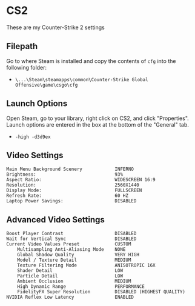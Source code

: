 # CS2
These are my Counter-Strike 2 settings

## Filepath
Go to where Steam is installed and copy the contents of `cfg` into the following folder:

- `\...\Steam\steamapps\common\Counter-Strike Global Offensive\game\csgo\cfg`

## Launch Options
Open Steam, go to your library, right click on CS2, and click "Properties". Launch options are entered in the box at the bottom of the "General" tab.

- `-high -d3d9ex`

## Video Settings

	Main Menu Background Scenery            INFERNO
	Brightness:                             93%
	Aspect Ratio:                           WIDESCREEN 16:9
	Resolution:                             2560X1440
	Display Mode:                           FULLSCREEN
	Refresh Rate:                           60 HZ
	Laptop Power Savings:                   DISABLED

## Advanced Video Settings

	Boost Player Contrast                   DISABLED
	Wait for Vertical Sync                  DISABLED
	Current Video Values Preset             CUSTOM
		Multisampling Anti-Aliasing Mode    NONE
		Global Shadow Quality               VERY HIGH
		Model / Texture Detail              MEDIUM
		Texture Filtering Mode              ANISOTROPIC 16X
		Shader Detail                       LOW
		Particle Detail                     LOW
		Ambient Occlusion                   MEDIUM
		High Dynamic Range                  PERFORMANCE
		FidelityFX Super Resolution         DISABLED (HIGHEST QUALITY)
	NVIDIA Reflex Low Latency               ENABLED
